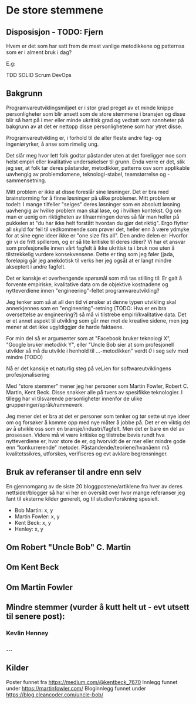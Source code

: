 # De store stemmene

## Disposisjon - TODO: Fjern

Hvem er det som har satt frem de mest vanlige metodikkene og patternsa som er i alment bruk i dag?

E.g:

TDD
SOLID
Scrum
DevOps



## Bakgrunn

Programvareutviklingsmiljøet er i stor grad preget av et minde knippe personligheter som blir ansett som de store stemmene i bransjen og disse blir så hørt på i mer eller minde ukritisk grad og vedtatt som sannheter på bakgrunn av at det er nettopp disse personlighetene som har ytret disse.

Programvareutvikling er, i forhold til de aller fleste andre fag- og ingeniøryrker, å anse som rimelig ung. 

Det slår meg hvor lett folk godtar påstander uten at det foreligger noe som helst empiri eller kvalitative undersøkelser til grunn. Enda verre er det, slik jeg ser, at folk tar deres påstander, metodikker, patterns osv som applikable uavhengig av problemdomene, teknologi-stabel, teamstørrelse og -sammensetning.

Mitt problem er ikke at disse foreslår sine løsninger. Det er bra med brainstorming for å finne løsninger på ulike problemer. Mitt problem er todelt:
I mange tilfeller "selges" deres løsninger som en absolutt løsning uavhengig av hvilke problem man skal løse, og i hvilken kontekst. Og om man er uenig om riktigheten av tilnærmingen deres så får man heller på pukkelen at "du har ikke helt forstått hvordan du gjør det riktig". Ergo flytter all skyld for feil til vedkommende som prøver det, heller enn å være ydmyke for at sine egne ideer ikke er "one size fits all". 
Den andre delen er: Hvorfor gir vi de fritt spillerom, og er så lite kritiske til deres idèer? Vi har et ansvar som profesjonelle innen vårt fagfelt å ikke ukritisk ta i bruk noe uten å tilstrekkelig vurdere konsekvensene. Dette er ting som jeg føler (jada, foreløpig går jeg anekdotisk til verks her jeg også) at er langt mindre akseptert i andre fagfelt.

Det er kanskje et overhengende spørsmål som må tas stilling til:
    Er galt å forvente empiriske, kvalitative data om de objektive kostnadene og nytteverdiene innen "engineering"-feltet programvareutvikling?

Jeg tenker som så at all den tid vi ønsker at denne typen utvikling skal annerkjennes som en "engineering"-retning (TODO: Hva er en bra oversettelse av engineering?) så må vi tilstrebe empiri/kvalitative data. Det er et annet aspekt til utvikling som går mer mot de kreative sidene, men jeg mener at det ikke ugyldiggjør de harde faktaene.

For min del så er argumenter som at "Facebook bruker teknologi X", "Google bruker metodikk Y", eller "Uncle Bob sier at som profesjonell utvikler så må du utvikle i henhold til ...-metodikken" verdt _0_ i seg selv med mindre (TODO)

Nå er det kanskje et naturlig steg på veLien for softwareutviklingens profesjonalisering 

Med "store stemmer" mener jeg her personer som Martin Fowler, Robert C. Martin, Kent Beck. Disse snakker alle på tvers av spesifikke teknologier. I tillegg har vi tilsvarende personligheter innenfor de ulike grupperinger/språk/rammeverk. 

Jeg mener det er bra at det er personer som tenker og tør sette ut nye ideer om og forsøker å komme opp med nye måter å jobbe på. Det er en viktig del av å utvikle oss som en bransje/industri/fagfelt. Men det er bare èn del av prosessen. Videre må vi være kritiske og tilstrebe bevis rundt hva nytteverdiene er, hvor store de er, og hvorvidt de er mer eller mindre gode enn "konkurrerende" metoder. Påstandende/teoriene/hvanåenn må kvalitetssikres, utforskes, verifiseres og evt avklare begrensninger. 

## Bruk av referanser til andre enn selv

En gjennomgang av de siste 20 bloggpostene/artiklene fra hver av deres nettsider/blogger så har vi her en oversikt over hvor mange referanser jeg fant til eksterne kilder generelt, og til studier/forskning spesielt.

* Bob Martin: x, y
* Martin Fowler: x, y
* Kent Beck: x, y
* Henley: x, y




## Om Robert "Uncle Bob" C. Martin


## Om Kent Beck


## Om Martin Fowler




## Mindre stemmer (vurder å kutt helt ut - evt utsett til senere post):

### Kevlin Henney

### ...




## Kilder

Poster funnet fra https://medium.com/@kentbeck_7670
Innlegg funnet under https://martinfowler.com/
Bloginnlegg funnet under https://blog.cleancoder.com/uncle-bob/